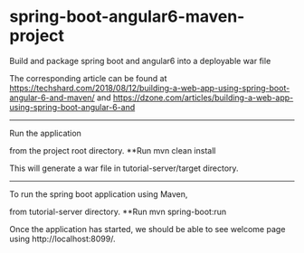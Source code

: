 # spring-boot-angular6-maven-project
Build and package spring boot and angular6 into a deployable war file

The corresponding article can be found at https://techshard.com/2018/08/12/building-a-web-app-using-spring-boot-angular-6-and-maven/ and https://dzone.com/articles/building-a-web-app-using-spring-boot-angular-6-and

<hr>
Run the application

from the project root directory.
**Run    mvn clean install

This will generate a war file in tutorial-server/target directory.
<br/>
<hr>
To run the spring boot application using Maven, 

from tutorial-server directory.
**Run mvn spring-boot:run

Once the application has started, we should be able to see welcome page using http://localhost:8099/.